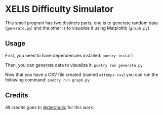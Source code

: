 # XELIS Difficulty Simulator

This small program has two distincts parts, one is to generate random data (`generate.py`) and the other is to visualize it using Matplotlib (`graph.py`).

## Usage

First, you need to have dependencies installed:
`poetry install`

Then, you can generate data to visualize it.
`poetry run generate.py`

Now that you have a CSV file created (named `attemps.csv`) you can run the following command:
`poetry run graph.py`

## Credits

All credits goes to [@deroholic](https://github.com/deroholic) for this work.